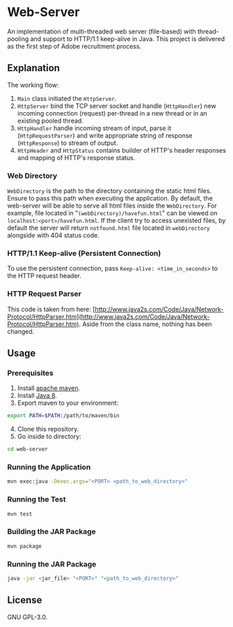 # Web-Server
An implementation of multi-threaded web server (file-based) with thread-pooling and support to HTTP/1.1 keep-alive in Java. This project is delivered as the first step of Adobe recruitment process.

## Explanation
The working flow:
1. `Main` class initiated the `HttpServer`.
2. `HttpServer` bind the TCP server socket and handle (`HttpHandler`) new incoming connection (request) per-thread in a new thread or in an existing pooled thread.
3. `HttpHandler` handle incoming stream of input, parse it (`HttpRequestParser`) and write appropriate string of response (`HttpResponse`) to stream of output.
4. `HttpHeader` and `HttpStatus` contains builder of HTTP's header responses and mapping of HTTP's response status.

### Web Directory
`WebDirectory` is the path to the directory containing the static html files. Ensure to pass this path when executing the application. By default, the web-server will be able to serve all html files inside the `WebDirectory`. For example, file located in "`(webDirectory)/havefun.html`" can be viewed on `localhost:<port>/havefun.html`. If the client try to access unexisted files, by default the server will return `notfound.html` file located in `webDirectory` alongside with 404 status code.

### HTTP/1.1 Keep-alive (Persistent Connection)
To use the persistent connection, pass `Keep-alive: <time_in_seconds>` to the HTTP request header.

### HTTP Request Parser
This code is taken from here: [http://www.java2s.com/Code/Java/Network-Protocol/HttpParser.htm](http://www.java2s.com/Code/Java/Network-Protocol/HttpParser.htm). Aside from the class name, nothing has been changed.

## Usage

### Prerequisites
1. Install [apache maven](https://maven.apache.org/).
2. Install [Java 8](https://java.com/en/download/).
3. Export maven to your environment:
```bash
export PATH=$PATH:/path/to/maven/bin
```
4. Clone this repository.
5. Go inside to directory:
```bash
cd web-server
```

### Running the Application
```bash
mvn exec:java -Dexec.args="<PORT> <path_to_web_directory>"
```

### Running the Test
```bash
mvn test
```

### Building the JAR Package
```bash
mvn package
```

### Running the JAR Package
```bash
java -jar <jar_file> "<PORT>" "<path_to_web_directory>"
```

## License
GNU GPL-3.0.